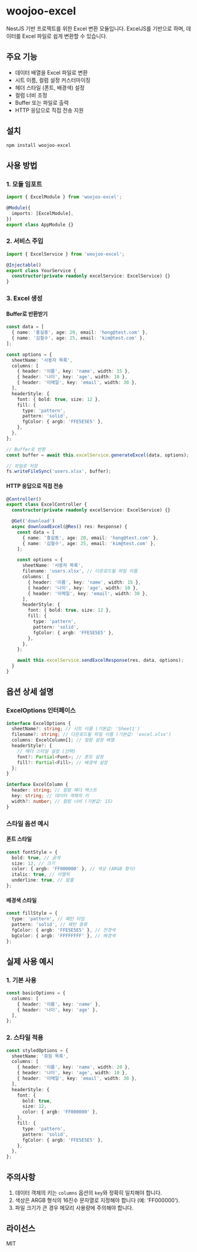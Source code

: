 # woojoo-excel

NestJS 기반 프로젝트를 위한 Excel 변환 모듈입니다. ExcelJS를 기반으로 하며, 데이터를 Excel 파일로 쉽게 변환할 수 있습니다.

## 주요 기능

- 데이터 배열을 Excel 파일로 변환
- 시트 이름, 컬럼 설정 커스터마이징
- 헤더 스타일 (폰트, 배경색) 설정
- 컬럼 너비 조정
- Buffer 또는 파일로 출력
- HTTP 응답으로 직접 전송 지원

## 설치

```bash
npm install woojoo-excel
```

## 사용 방법

### 1. 모듈 임포트

```typescript
import { ExcelModule } from 'woojoo-excel';

@Module({
  imports: [ExcelModule],
})
export class AppModule {}
```

### 2. 서비스 주입

```typescript
import { ExcelService } from 'woojoo-excel';

@Injectable()
export class YourService {
  constructor(private readonly excelService: ExcelService) {}
}
```

### 3. Excel 생성

#### Buffer로 반환받기

```typescript
const data = [
  { name: '홍길동', age: 20, email: 'hong@test.com' },
  { name: '김철수', age: 25, email: 'kim@test.com' },
];

const options = {
  sheetName: '사용자 목록',
  columns: [
    { header: '이름', key: 'name', width: 15 },
    { header: '나이', key: 'age', width: 10 },
    { header: '이메일', key: 'email', width: 30 },
  ],
  headerStyle: {
    font: { bold: true, size: 12 },
    fill: {
      type: 'pattern',
      pattern: 'solid',
      fgColor: { argb: 'FFE5E5E5' },
    },
  },
};

// Buffer로 반환
const buffer = await this.excelService.generateExcel(data, options);

// 파일로 저장
fs.writeFileSync('users.xlsx', buffer);
```

#### HTTP 응답으로 직접 전송

```typescript
@Controller()
export class ExcelController {
  constructor(private readonly excelService: ExcelService) {}

  @Get('download')
  async downloadExcel(@Res() res: Response) {
    const data = [
      { name: '홍길동', age: 20, email: 'hong@test.com' },
      { name: '김철수', age: 25, email: 'kim@test.com' },
    ];

    const options = {
      sheetName: '사용자 목록',
      filename: 'users.xlsx', // 다운로드될 파일 이름
      columns: [
        { header: '이름', key: 'name', width: 15 },
        { header: '나이', key: 'age', width: 10 },
        { header: '이메일', key: 'email', width: 30 },
      ],
      headerStyle: {
        font: { bold: true, size: 12 },
        fill: {
          type: 'pattern',
          pattern: 'solid',
          fgColor: { argb: 'FFE5E5E5' },
        },
      },
    };

    await this.excelService.sendExcelResponse(res, data, options);
  }
}
```

## 옵션 상세 설명

### ExcelOptions 인터페이스

```typescript
interface ExcelOptions {
  sheetName?: string; // 시트 이름 (기본값: 'Sheet1')
  filename?: string; // 다운로드될 파일 이름 (기본값: 'excel.xlsx')
  columns: ExcelColumn[]; // 컬럼 설정 배열
  headerStyle?: {
    // 헤더 스타일 설정 (선택)
    font?: Partial<Font>; // 폰트 설정
    fill?: Partial<Fill>; // 배경색 설정
  };
}

interface ExcelColumn {
  header: string; // 컬럼 헤더 텍스트
  key: string; // 데이터 객체의 키
  width?: number; // 컬럼 너비 (기본값: 15)
}
```

### 스타일 옵션 예시

#### 폰트 스타일

```typescript
const fontStyle = {
  bold: true, // 굵게
  size: 12, // 크기
  color: { argb: 'FF000000' }, // 색상 (ARGB 형식)
  italic: true, // 이탤릭
  underline: true, // 밑줄
};
```

#### 배경색 스타일

```typescript
const fillStyle = {
  type: 'pattern', // 패턴 타입
  pattern: 'solid', // 패턴 종류
  fgColor: { argb: 'FFE5E5E5' }, // 전경색
  bgColor: { argb: 'FFFFFFFF' }, // 배경색
};
```

## 실제 사용 예시

### 1. 기본 사용

```typescript
const basicOptions = {
  columns: [
    { header: '이름', key: 'name' },
    { header: '나이', key: 'age' },
  ],
};
```

### 2. 스타일 적용

```typescript
const styledOptions = {
  sheetName: '회원 목록',
  columns: [
    { header: '이름', key: 'name', width: 20 },
    { header: '나이', key: 'age', width: 10 },
    { header: '이메일', key: 'email', width: 30 },
  ],
  headerStyle: {
    font: {
      bold: true,
      size: 12,
      color: { argb: 'FF000000' },
    },
    fill: {
      type: 'pattern',
      pattern: 'solid',
      fgColor: { argb: 'FFE5E5E5' },
    },
  },
};
```

## 주의사항

1. 데이터 객체의 키는 `columns` 옵션의 `key`와 정확히 일치해야 합니다.
2. 색상은 ARGB 형식의 16진수 문자열로 지정해야 합니다 (예: 'FF000000').
3. 파일 크기가 큰 경우 메모리 사용량에 주의해야 합니다.

## 라이선스

MIT
